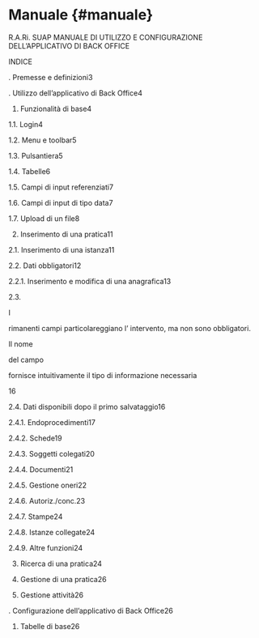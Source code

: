 # Manuale {#manuale}

R.A.Ri. SUAP MANUALE DI UTILIZZO E CONFIGURAZIONE DELL’APPLICATIVO DI BACK OFFICE

INDICE
> 
> 




. Premesse e definizioni3

. Utilizzo dell’applicativo di Back Office4

1. Funzionalità di base4

1.1. Login4

1.2. Menu e toolbar5

1.3. Pulsantiera5

1.4. Tabelle6

1.5. Campi di input referenziati7

1.6. Campi di input di tipo data7

1.7. Upload di un file8

2. Inserimento di una pratica11

2.1. Inserimento di una istanza11

2.2. Dati obbligatori12

2.2.1. Inserimento e modifica di una anagrafica13

2.3.

I

rimanenti campi particolareggiano l’ intervento, ma non sono obbligatori.

Il nome

del campo

fornisce intuitivamente il tipo di informazione necessaria

16

2.4. Dati disponibili dopo il primo salvataggio16

2.4.1. Endoprocedimenti17

2.4.2. Schede19

2.4.3. Soggetti colegati20

2.4.4. Documenti21

2.4.5. Gestione oneri22

2.4.6. Autoriz.\/conc.23

2.4.7. Stampe24

2.4.8. Istanze collegate24

2.4.9. Altre funzioni24

3. Ricerca di una pratica24

4. Gestione di una pratica26

5. Gestione attività26

. Configurazione dell’applicativo di Back Office26

1. Tabelle di base26

